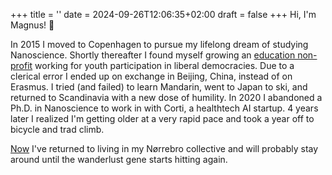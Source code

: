 +++
title = ''
date = 2024-09-26T12:06:35+02:00
draft = false
+++
Hi, I'm Magnus! 👋

In 2015 I moved to Copenhagen to pursue my lifelong dream of studying Nanoscience. Shortly thereafter I found myself growing an [education non-profit](https://eypdk.org/) working for youth participation in liberal democracies.
Due to a clerical error I ended up on exchange in Beijing, China, instead of on Erasmus. I tried (and failed) to learn Mandarin, went to Japan to ski, and returned to Scandinavia with a new dose of humility.
In 2020 I abandoned a Ph.D. in Nanoscience to work in with Corti, a healthtech AI startup.
4 years later I realized I'm getting older at a very rapid pace and took a year off to bicycle and trad climb.

[Now](./now.md) I've returned to living in my Nørrebro collective and will probably stay around until the wanderlust gene starts hitting again.
